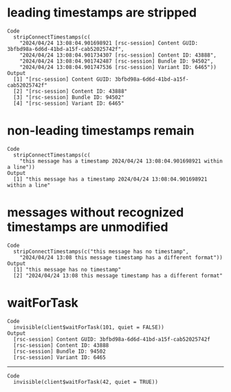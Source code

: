 # leading timestamps are stripped

    Code
      stripConnectTimestamps(c(
        "2024/04/24 13:08:04.901698921 [rsc-session] Content GUID: 3bfbd98a-6d6d-41bd-a15f-cab52025742f",
        "2024/04/24 13:08:04.901734307 [rsc-session] Content ID: 43888",
        "2024/04/24 13:08:04.901742487 [rsc-session] Bundle ID: 94502",
        "2024/04/24 13:08:04.901747536 [rsc-session] Variant ID: 6465"))
    Output
      [1] "[rsc-session] Content GUID: 3bfbd98a-6d6d-41bd-a15f-cab52025742f"
      [2] "[rsc-session] Content ID: 43888"                                 
      [3] "[rsc-session] Bundle ID: 94502"                                  
      [4] "[rsc-session] Variant ID: 6465"                                  

# non-leading timestamps remain

    Code
      stripConnectTimestamps(c(
        "this message has a timestamp 2024/04/24 13:08:04.901698921 within a line"))
    Output
      [1] "this message has a timestamp 2024/04/24 13:08:04.901698921 within a line"

# messages without recognized timestamps are unmodified

    Code
      stripConnectTimestamps(c("this message has no timestamp",
        "2024/04/24 13:08 this message timestamp has a different format"))
    Output
      [1] "this message has no timestamp"                                 
      [2] "2024/04/24 13:08 this message timestamp has a different format"

# waitForTask

    Code
      invisible(client$waitForTask(101, quiet = FALSE))
    Output
      [rsc-session] Content GUID: 3bfbd98a-6d6d-41bd-a15f-cab52025742f
      [rsc-session] Content ID: 43888
      [rsc-session] Bundle ID: 94502
      [rsc-session] Variant ID: 6465

---

    Code
      invisible(client$waitForTask(42, quiet = TRUE))

